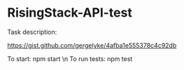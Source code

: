 # RisingStack-API-test

Task description:

https://gist.github.com/gergelyke/4afba1e555378c4c92db

To start: npm start \n
To run tests: npm test
